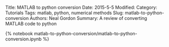Title: MATLAB to python conversion
Date: 2015-5-5
Modified: 
Category: Tutorials
Tags: matlab, python, numerical methods
Slug: matlab-to-python-conversion
Authors: Neal Gordon
Summary: A review of converting MATLAB code to python

{% notebook matlab-to-python-conversion/matlab-to-python-conversion.ipynb %}

